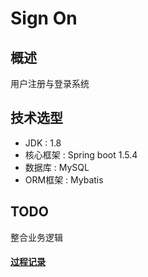 # Sign On
## 概述
用户注册与登录系统
## 技术选型
- JDK : 1.8
- 核心框架 : Spring boot 1.5.4
- 数据库 : MySQL
- ORM框架 : Mybatis 
## TODO
整合业务逻辑

#### [过程记录](https://github.com/wxkgh/SignOn/blob/master/Review/review.md)
